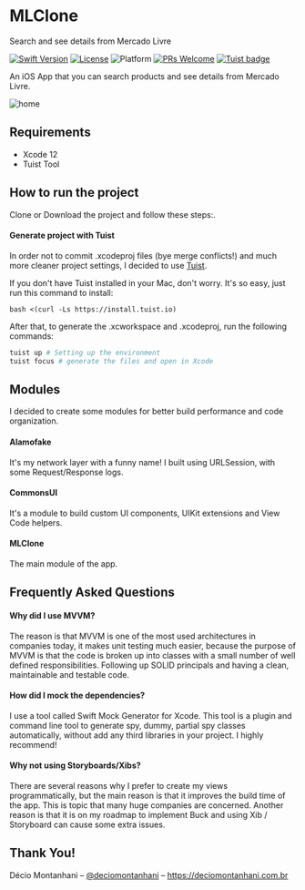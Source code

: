 # MLClone
Search and see details from Mercado Livre

[![Swift Version][swift-image]][swift-url] [![License][license-image]][license-url] ![Platform](https://img.shields.io/cocoapods/p/LFAlertController.svg?style=flat) [![PRs Welcome](https://img.shields.io/badge/PRs-welcome-brightgreen.svg?style=flat-square)](http://makeapullrequest.com) [![Tuist badge](https://img.shields.io/badge/Powered%20by-Tuist-blue)](https://tuist.io)

An iOS App that you can search products and see details from Mercado Livre.

![home](images/noname.png)

## Requirements
- Xcode 12
- Tuist Tool

## How to run the project
Clone or Download the project and follow these steps:.

#### Generate project with Tuist
In order not to commit .xcodeproj files (bye merge conflicts!) and much more cleaner project settings, I decided to use [Tuist](https://github.com/tuist/tuist).

If you don't have Tuist installed in your Mac, don't worry. It's so easy, just run this command to install:

```
bash <(curl -Ls https://install.tuist.io)
```

After that, to generate the .xcworkspace and .xcodeproj, run the following commands:

```bash
tuist up # Setting up the environment
tuist focus # generate the files and open in Xcode
```

## Modules
I decided to create some modules for better build performance and code organization.

#### Alamofake
It's my network layer with a funny name! I built using URLSession, with some Request/Response logs.

#### CommonsUI
It's a module to build custom UI components, UIKit extensions and View Code helpers.

#### MLClone
The main module of the app.

## Frequently Asked Questions

#### Why did I use MVVM?
The reason is that MVVM is one of the most used architectures in companies today, it makes unit testing much easier, because the purpose of MVVM is that the code is broken up into classes with a small number of well defined responsibilities. Following up SOLID principals and having a clean, maintainable and testable code.

#### How did I mock the dependencies?
I use a tool called Swift Mock Generator for Xcode. This tool is a plugin and command line tool to generate spy, dummy, partial spy classes automatically, without add any third libraries in your project. I highly recommend!

#### Why not using Storyboards/Xibs?
There are several reasons why I prefer to create my views programmatically, but the main reason is that it improves the build time of the app. This is topic that many huge companies are concerned.
Another reason is that it is on my roadmap to implement Buck and using Xib / Storyboard can cause some extra issues.

## Thank You!

Décio Montanhani – [@deciomontanhani](https://twitter.com/deciomontanhani) – https://deciomontanhani.com.br

[swift-image]:https://img.shields.io/badge/swift-5.0-orange.svg
[swift-url]: https://swift.org/
[license-image]: https://img.shields.io/badge/License-MIT-blue.svg
[license-url]: LICENSE
[travis-image]: https://img.shields.io/travis/dbader/node-datadog-metrics/master.svg?style=flat-square
[travis-url]: https://travis-ci.org/dbader/node-datadog-metrics
[codebeat-image]: https://codebeat.co/badges/c19b47ea-2f9d-45df-8458-b2d952fe9dad
[codebeat-url]: https://codebeat.co/projects/github-com-vsouza-awesomeios-com
